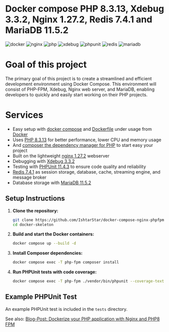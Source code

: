 # Docker compose PHP 8.3.13, Xdebug 3.3.2, Nginx 1.27.2, Redis 7.4.1 and MariaDB 11.5.2

![docker](https://img.shields.io/badge/Docker-compose-brightgreen.svg)
![nginx](https://img.shields.io/badge/nginx-1.27.2-brightgreen.svg)
![php](https://img.shields.io/badge/PHP_FPM-8.3.13-brightgreen.svg)
![xdebug](https://img.shields.io/badge/Xdebug-3.3.2-brightgreen.svg)
![phpunit](https://img.shields.io/badge/PHPUnit-11.4.3-brightgreen.svg)
![redis](https://img.shields.io/badge/Redis-7.4.1-brightgreen.svg)
![mariadb](https://img.shields.io/badge/MariaDB-11.5.2-brightgreen.svg)

# Goal of this project

The primary goal of this project is to create a streamlined and efficient development environment using Docker Compose. This environment will consist of PHP-FPM, Xdebug, Nginx web server, and MariaDB, enabling developers to quickly and easily start working on their PHP projects.

# Services

* Easy setup with [docker compose](https://docs.docker.com/compose/) and [Dockerfile](https://docs.docker.com/engine/reference/builder/) under usage from [Docker](https://www.docker.com)
* Uses [PHP 8.3.13](https://www.php.net) for better performance, lower CPU and memory usage
* And [composer the dependency manager for PHP](https://getcomposer.org) to start easy your project
* Built on the lightweight [nginx 1.27.2](https://nginx.org) webserver
* Debugging with [Xdebug 3.3.2](https://xdebug.org)
* Testing with [PHPUnit 11.4.3](https://phpunit.de) to ensure code quality and reliability
* [Redis 7.4.1](https://redis.io) as session storage, database, cache, streaming engine, and message broker
* Database storage with [MariaDB 11.5.2](https://mariadb.org)

## Setup Instructions

1. **Clone the repository:**
   ```sh
   git clone https://github.com/IshtarStar/docker-compose-nginx-phpfpm-xdebug-mariadb.git ./docker-skeleton
   cd docker-skeleton
   ```

2. **Build and start the Docker containers:**
   ```sh
   docker compose up --build -d
   ```

3. **Install Composer dependencies:**
   ```sh
   docker compose exec -T php-fpm composer install
   ```

4. **Run PHPUnit tests with code coverage:**
   ```sh
   docker compose exec -T php-fpm ./vendor/bin/phpunit --coverage-text --testdox tests
   ```

## Example PHPUnit Test

An example PHPUnit test is included in the `tests` directory.

See also:
[Blog-Post: Dockerize your PHP application with Nginx and PHP8 FPM](https://marc.it/dockerize-application-with-nginx-and-php8/)
